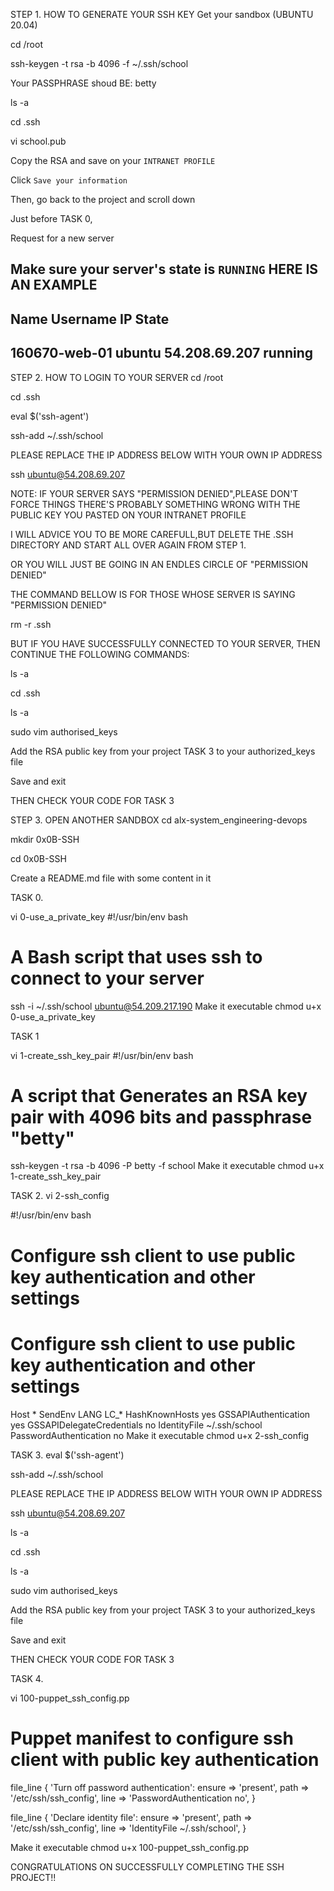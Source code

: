 STEP 1. HOW TO GENERATE YOUR SSH KEY
Get your sandbox (UBUNTU 20.04)


cd /root

ssh-keygen -t rsa -b 4096 -f ~/.ssh/school


Your PASSPHRASE shoud BE: betty


ls -a

cd .ssh

vi  school.pub

Copy the RSA and save on your `INTRANET PROFILE`

Click `Save your information`

Then, go back to the project and scroll down

Just before TASK 0, 

Request for a new server

Make sure your server's state is `RUNNING`
HERE IS AN EXAMPLE
---
Name		Username	IP		State	
---
160670-web-01	ubuntu		54.208.69.207	running
---
STEP 2. HOW TO LOGIN TO YOUR SERVER
cd /root

cd .ssh

eval $('ssh-agent')

ssh-add ~/.ssh/school

PLEASE REPLACE THE IP ADDRESS BELOW WITH YOUR OWN IP ADDRESS

ssh ubuntu@54.208.69.207

NOTE: IF YOUR SERVER SAYS "PERMISSION DENIED",PLEASE DON'T FORCE THINGS
THERE'S PROBABLY SOMETHING WRONG WITH THE PUBLIC KEY YOU PASTED ON YOUR INTRANET PROFILE


I WILL ADVICE YOU TO BE MORE CAREFULL,BUT DELETE THE .SSH DIRECTORY AND START ALL OVER AGAIN FROM STEP 1.


OR YOU WILL JUST BE GOING IN AN ENDLES CIRCLE OF "PERMISSION DENIED"


THE COMMAND BELLOW IS FOR THOSE WHOSE SERVER IS SAYING "PERMISSION DENIED"

rm -r .ssh

BUT IF YOU HAVE SUCCESSFULLY CONNECTED TO YOUR SERVER, THEN CONTINUE THE FOLLOWING COMMANDS:

ls -a

cd .ssh

ls -a

sudo vim authorised_keys

Add the RSA public key from your project TASK 3 to your authorized_keys file

Save and exit

THEN CHECK YOUR CODE FOR TASK 3

STEP 3. OPEN ANOTHER SANDBOX
cd  alx-system_engineering-devops

mkdir 0x0B-SSH

cd 0x0B-SSH

Create a README.md file with some content in it

TASK 0.

vi 0-use_a_private_key
#!/usr/bin/env bash
# A Bash script that uses ssh to connect to your server

ssh -i ~/.ssh/school ubuntu@54.209.217.190
Make it executable chmod u+x 0-use_a_private_key

TASK 1


vi 1-create_ssh_key_pair
#!/usr/bin/env bash
# A script that Generates an RSA key pair with 4096 bits and passphrase "betty"

ssh-keygen -t rsa -b 4096 -P betty -f school
Make it executable chmod u+x 1-create_ssh_key_pair

TASK 2.
vi 2-ssh_config


#!/usr/bin/env bash
# Configure ssh client to use public key authentication and other settings

# Configure ssh client to use public key authentication and other settings
Host *
    SendEnv LANG LC_*
    HashKnownHosts yes
    GSSAPIAuthentication yes
    GSSAPIDelegateCredentials no
    IdentityFile ~/.ssh/school
    PasswordAuthentication no
Make it executable chmod u+x 2-ssh_config

TASK 3.
eval $('ssh-agent')

ssh-add ~/.ssh/school

PLEASE REPLACE THE IP ADDRESS BELOW WITH YOUR OWN IP ADDRESS

ssh ubuntu@54.208.69.207

ls -a

cd .ssh

ls -a

sudo vim authorised_keys

Add the RSA public key from your project TASK 3 to your authorized_keys file

Save and exit

THEN CHECK YOUR CODE FOR TASK 3

TASK 4.


vi 100-puppet_ssh_config.pp
# Puppet manifest to configure ssh client with public key authentication
file_line { 'Turn off password authentication':
  ensure => 'present',
  path   => '/etc/ssh/ssh_config',
  line   => 'PasswordAuthentication no',
}

file_line { 'Declare identity file':
  ensure => 'present',
  path   => '/etc/ssh/ssh_config',
  line   => 'IdentityFile ~/.ssh/school',
}

Make it executable chmod u+x 100-puppet_ssh_config.pp

CONGRATULATIONS ON SUCCESSFULLY COMPLETING THE SSH PROJECT!!
